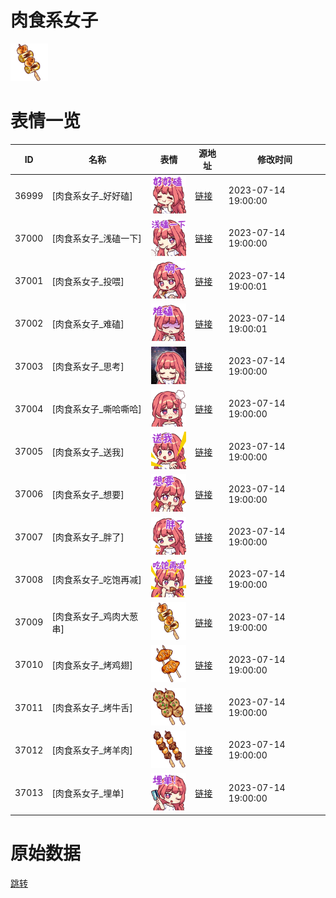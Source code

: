 # 肉食系女子

<img src="./cover.png" height="60" alt="cover" />

# 表情一览

|ID|名称|表情|源地址|修改时间|
|----|----|----|----|----|
|36999|[肉食系女子_好好磕]|<img src="./pic/036999_%5B肉食系女子_好好磕%5D.png" height="60" alt="好好磕"/>|[链接](https://i0.hdslb.com/bfs/garb/ade1bac8c79db4f2c33b8e16bfabfe495bf2ac55.png)|2023-07-14 19:00:00|
|37000|[肉食系女子_浅磕一下]|<img src="./pic/037000_%5B肉食系女子_浅磕一下%5D.png" height="60" alt="浅磕一下"/>|[链接](https://i0.hdslb.com/bfs/garb/6c684f39ee2a1ca53cb2117faf09c00946bd981f.png)|2023-07-14 19:00:00|
|37001|[肉食系女子_投喂]|<img src="./pic/037001_%5B肉食系女子_投喂%5D.png" height="60" alt="投喂"/>|[链接](https://i0.hdslb.com/bfs/garb/55ac39cf650538c19543e98bb621454404cc3721.png)|2023-07-14 19:00:01|
|37002|[肉食系女子_难磕]|<img src="./pic/037002_%5B肉食系女子_难磕%5D.png" height="60" alt="难磕"/>|[链接](https://i0.hdslb.com/bfs/garb/bcf14fd177d9797a7f8ae165f124304e11b890d9.png)|2023-07-14 19:00:01|
|37003|[肉食系女子_思考]|<img src="./pic/037003_%5B肉食系女子_思考%5D.png" height="60" alt="思考"/>|[链接](https://i0.hdslb.com/bfs/garb/bc7504b9ec5ce8edaa08566503b4b93baa00c9cc.png)|2023-07-14 19:00:00|
|37004|[肉食系女子_嘶哈嘶哈]|<img src="./pic/037004_%5B肉食系女子_嘶哈嘶哈%5D.png" height="60" alt="嘶哈嘶哈"/>|[链接](https://i0.hdslb.com/bfs/garb/6f090599d227f90363870e724e58013fa77a3ceb.png)|2023-07-14 19:00:00|
|37005|[肉食系女子_送我]|<img src="./pic/037005_%5B肉食系女子_送我%5D.png" height="60" alt="送我"/>|[链接](https://i0.hdslb.com/bfs/garb/ea7bbfe8f382b2e9d3377deb65e114d2671711aa.png)|2023-07-14 19:00:00|
|37006|[肉食系女子_想要]|<img src="./pic/037006_%5B肉食系女子_想要%5D.png" height="60" alt="想要"/>|[链接](https://i0.hdslb.com/bfs/garb/b42feeeb8148b2942e4e02cfc0a53726759b01b7.png)|2023-07-14 19:00:00|
|37007|[肉食系女子_胖了]|<img src="./pic/037007_%5B肉食系女子_胖了%5D.png" height="60" alt="胖了"/>|[链接](https://i0.hdslb.com/bfs/garb/81e47d464134a8ec9c4d1f2a1a21c7d912fe3e7f.png)|2023-07-14 19:00:00|
|37008|[肉食系女子_吃饱再减]|<img src="./pic/037008_%5B肉食系女子_吃饱再减%5D.png" height="60" alt="吃饱再减"/>|[链接](https://i0.hdslb.com/bfs/garb/efae6e47df3262bbbac189f205542ab3b02d0404.png)|2023-07-14 19:00:00|
|37009|[肉食系女子_鸡肉大葱串]|<img src="./pic/037009_%5B肉食系女子_鸡肉大葱串%5D.png" height="60" alt="鸡肉大葱串"/>|[链接](https://i0.hdslb.com/bfs/garb/e6f0193db435e54b41d0a01ffaaca0088f7fe75a.png)|2023-07-14 19:00:00|
|37010|[肉食系女子_烤鸡翅]|<img src="./pic/037010_%5B肉食系女子_烤鸡翅%5D.png" height="60" alt="烤鸡翅"/>|[链接](https://i0.hdslb.com/bfs/garb/3da273300f40f289d24f72a664d83ee5fb981e59.png)|2023-07-14 19:00:00|
|37011|[肉食系女子_烤牛舌]|<img src="./pic/037011_%5B肉食系女子_烤牛舌%5D.png" height="60" alt="烤牛舌"/>|[链接](https://i0.hdslb.com/bfs/garb/714603e7c9351b5c0ddac585b0134350fc21c65c.png)|2023-07-14 19:00:00|
|37012|[肉食系女子_烤羊肉]|<img src="./pic/037012_%5B肉食系女子_烤羊肉%5D.png" height="60" alt="烤羊肉"/>|[链接](https://i0.hdslb.com/bfs/garb/e910855b94f29e6817fb0e60358e5864f52f855e.png)|2023-07-14 19:00:00|
|37013|[肉食系女子_埋单]|<img src="./pic/037013_%5B肉食系女子_埋单%5D.png" height="60" alt="埋单"/>|[链接](https://i0.hdslb.com/bfs/garb/59283abb88facc74f1f90dc6cad7f85703cd9b0c.png)|2023-07-14 19:00:00|

# 原始数据

[跳转](./raw.json)

